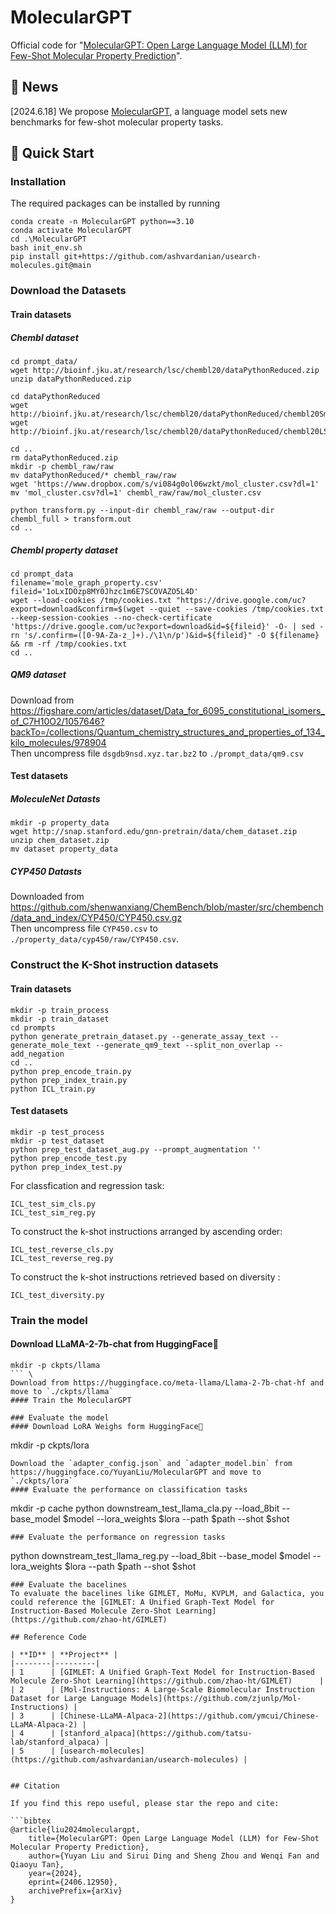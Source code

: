 # MolecularGPT
Official code for "[MolecularGPT: Open Large Language Model (LLM) for Few-Shot Molecular Property Prediction](https://arxiv.org/pdf/2406.12950)".

## 📌 News
[2024.6.18] We propose [MolecularGPT](https://arxiv.org/pdf/2406.12950), a language model sets new benchmarks for few-shot molecular property tasks.

## 🚀 Quick Start
### Installation
The required packages can be installed by running
```
conda create -n MolecularGPT python==3.10
conda activate MolecularGPT
cd .\MolecularGPT 
bash init_env.sh 
pip install git+https://github.com/ashvardanian/usearch-molecules.git@main
```
### Download the Datasets
#### Train datasets

##### Chembl dataset
```
cd prompt_data/ 
wget http://bioinf.jku.at/research/lsc/chembl20/dataPythonReduced.zip 
unzip dataPythonReduced.zip 

cd dataPythonReduced 
wget http://bioinf.jku.at/research/lsc/chembl20/dataPythonReduced/chembl20Smiles.pckl 
wget http://bioinf.jku.at/research/lsc/chembl20/dataPythonReduced/chembl20LSTM.pckl 

cd .. 
rm dataPythonReduced.zip 
mkdir -p chembl_raw/raw 
mv dataPythonReduced/* chembl_raw/raw 
wget 'https://www.dropbox.com/s/vi084g0ol06wzkt/mol_cluster.csv?dl=1' 
mv 'mol_cluster.csv?dl=1' chembl_raw/raw/mol_cluster.csv

python transform.py --input-dir chembl_raw/raw --output-dir chembl_full > transform.out 
cd .. 
```
##### Chembl property dataset
```
cd prompt_data
filename='mole_graph_property.csv'
fileid='1oLxIDOzp8MY0Jhzc1m6E7SCOVAZO5L4D'
wget --load-cookies /tmp/cookies.txt "https://drive.google.com/uc?export=download&confirm=$(wget --quiet --save-cookies /tmp/cookies.txt --keep-session-cookies --no-check-certificate 'https://drive.google.com/uc?export=download&id=${fileid}' -O- | sed -rn 's/.confirm=([0-9A-Za-z_]+)./\1\n/p')&id=${fileid}" -O ${filename} && rm -rf /tmp/cookies.txt
cd ..
```
##### QM9 dataset
Download from https://figshare.com/articles/dataset/Data_for_6095_constitutional_isomers_of_C7H10O2/1057646?backTo=/collections/Quantum_chemistry_structures_and_properties_of_134_kilo_molecules/978904 \
Then uncompress file `dsgdb9nsd.xyz.tar.bz2` to `./prompt_data/qm9.csv`

#### Test datasets
##### MoleculeNet Datasts 
```
mkdir -p property_data
wget http://snap.stanford.edu/gnn-pretrain/data/chem_dataset.zip
unzip chem_dataset.zip
mv dataset property_data
```
##### CYP450 Datasts 
Downloaded from https://github.com/shenwanxiang/ChemBench/blob/master/src/chembench/data_and_index/CYP450/CYP450.csv.gz \
Then uncompress file `CYP450.csv` to `./property_data/cyp450/raw/CYP450.csv`.
### Construct the K-Shot instruction datasets
#### Train datasets

```
mkdir -p train_process
mkdir -p train_dataset
cd prompts
python generate_pretrain_dataset.py --generate_assay_text --generate_mole_text --generate_qm9_text --split_non_overlap --add_negation
cd ..
python prep_encode_train.py
python prep_index_train.py
python ICL_train.py
```

#### Test datasets
```
mkdir -p test_process
mkdir -p test_dataset
python prep_test_dataset_aug.py --prompt_augmentation ''
python prep_encode_test.py
python prep_index_test.py
```
For classfication and regression task:
```
ICL_test_sim_cls.py
ICL_test_sim_reg.py
```
To construct the k-shot instructions arranged by ascending order: 
```
ICL_test_reverse_cls.py
ICL_test_reverse_reg.py
```
To construct the k-shot instructions retrieved based on diversity : 
```
ICL_test_diversity.py
```

### Train the model
#### Download LLaMA-2-7b-chat from HuggingFace🤗
```
mkdir -p ckpts/llama
``` \
Download from https://huggingface.co/meta-llama/Llama-2-7b-chat-hf and move to `./ckpts/llama`
#### Train the MolecularGPT

### Evaluate the model
#### Download LoRA Weighs form HuggingFace🤗
```
mkdir -p ckpts/lora
``` \
Download the `adapter_config.json` and `adapter_model.bin` from https://huggingface.co/YuyanLiu/MolecularGPT and move to `./ckpts/lora`
#### Evaluate the performance on classification tasks 
```
mkdir -p cache
python downstream_test_llama_cla.py --load_8bit --base_model $model --lora_weights $lora --path $path --shot $shot
```
### Evaluate the performance on regression tasks 
```
python downstream_test_llama_reg.py --load_8bit --base_model $model --lora_weights $lora --path $path --shot $shot
``` 
### Evaluate the bacelines
To evaluate the bacelines like GIMLET, MoMu, KVPLM, and Galactica, you could reference the [GIMLET: A Unified Graph-Text Model for Instruction-Based Molecule Zero-Shot Learning](https://github.com/zhao-ht/GIMLET) 

## Reference Code

| **ID** | **Project** | 
|--------|---------|
| 1      | [GIMLET: A Unified Graph-Text Model for Instruction-Based Molecule Zero-Shot Learning](https://github.com/zhao-ht/GIMLET)      | 
| 2      | [Mol-Instructions: A Large-Scale Biomolecular Instruction Dataset for Large Language Models](https://github.com/zjunlp/Mol-Instructions) | 
| 3      | [Chinese-LLaMA-Alpaca-2](https://github.com/ymcui/Chinese-LLaMA-Alpaca-2) |
| 4      | [stanford_alpaca](https://github.com/tatsu-lab/stanford_alpaca) |
| 5      | [usearch-molecules](https://github.com/ashvardanian/usearch-molecules) |


## Citation

If you find this repo useful, please star the repo and cite:

```bibtex
@article{liu2024moleculargpt,
    title={MolecularGPT: Open Large Language Model (LLM) for Few-Shot Molecular Property Prediction},
    author={Yuyan Liu and Sirui Ding and Sheng Zhou and Wenqi Fan and Qiaoyu Tan},
    year={2024},
    eprint={2406.12950},
    archivePrefix={arXiv}
}